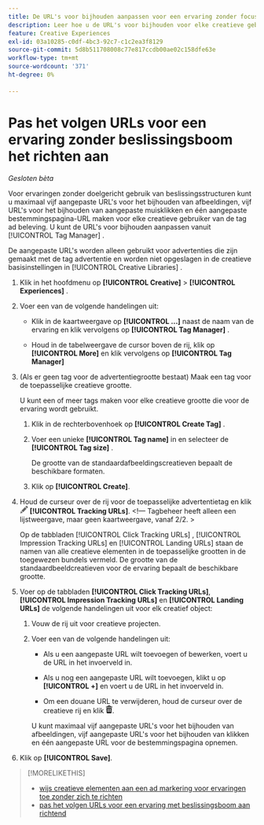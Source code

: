 ```yaml
---
title: De URL's voor bijhouden aanpassen voor een ervaring zonder focus te plaatsen
description: Leer hoe u de URL's voor bijhouden voor elke creatieve gebruiker aanpast in een ervaring zonder doelversie van de boomstructuur.
feature: Creative Experiences
exl-id: 03a10285-c0df-4bc3-92c7-c1c2ea3f8129
source-git-commit: 5d8b511708008c77e817ccdb00ae02c158dfe63e
workflow-type: tm+mt
source-wordcount: '371'
ht-degree: 0%

---
```


# Pas het volgen URLs voor een ervaring zonder beslissingsboom het richten aan

*Gesloten bèta*

Voor ervaringen zonder doelgericht gebruik van beslissingsstructuren kunt u maximaal vijf aangepaste URL&#39;s voor het bijhouden van afbeeldingen, vijf URL&#39;s voor het bijhouden van aangepaste muisklikken en één aangepaste bestemmingspagina-URL maken voor elke creatieve gebruiker van de tag ad beleving. U kunt de URL&#39;s voor bijhouden aanpassen vanuit [!UICONTROL Tag Manager] .

De aangepaste URL&#39;s worden alleen gebruikt voor advertenties die zijn gemaakt met de tag advertentie en worden niet opgeslagen in de creatieve basisinstellingen in [!UICONTROL Creative Libraries] .

1. Klik in het hoofdmenu op **[!UICONTROL Creative]** > **[!UICONTROL Experiences]** .

1. Voer een van de volgende handelingen uit:

   * Klik in de kaartweergave op **[!UICONTROL ...]** naast de naam van de ervaring en klik vervolgens op **[!UICONTROL Tag Manager]** .

   * Houd in de tabelweergave de cursor boven de rij, klik op **[!UICONTROL More]** en klik vervolgens op **[!UICONTROL Tag Manager]**

1. (Als er geen tag voor de advertentiegrootte bestaat) Maak een tag voor de toepasselijke creatieve grootte.

   U kunt een of meer tags maken voor elke creatieve grootte die voor de ervaring wordt gebruikt.

   1. Klik in de rechterbovenhoek op **[!UICONTROL Create Tag]** .

   1. Voer een unieke **[!UICONTROL Tag name]** in en selecteer de **[!UICONTROL Tag size]** .

      De grootte van de standaardafbeeldingscreatieven bepaalt de beschikbare formaten.

   1. Klik op **[!UICONTROL Create]**.

1. Houd de curseur over de rij voor de toepasselijke advertentietag en klik ![ het volgen URLs ](/help/creative/assets/edit-gray.png " uitgeven het volgen URLs ") **[!UICONTROL Tracking URLs]**. <!-- For targeted experiences, this is "EDIT Tracking URLs" -->&lt;!— Tagbeheer heeft alleen een lijstweergave, maar geen kaartweergave, vanaf 2/2. >

   Op de tabbladen [!UICONTROL Click Tracking URLs] , [!UICONTROL Impression Tracking URLs] en [!UICONTROL Landing URLs] staan de namen van alle creatieve elementen in de toepasselijke grootten in de toegewezen bundels vermeld. De grootte van de standaardbeeldcreatieven voor de ervaring bepaalt de beschikbare grootte.<!-- There's no distinct "Creative Sizes" setting. -->

1. Voer op de tabbladen **[!UICONTROL Click Tracking URLs]**, **[!UICONTROL Impression Tracking URLs]** en **[!UICONTROL Landing URLs]** de volgende handelingen uit voor elk creatief object:

   1. Vouw de rij uit voor creatieve projecten.

   1. Voer een van de volgende handelingen uit:

      * Als u een aangepaste URL wilt toevoegen of bewerken, voert u de URL in het invoerveld in.

      * Als u nog een aangepaste URL wilt toevoegen, klikt u op **[!UICONTROL +]** en voert u de URL in het invoerveld in.

      * Om een douane URL te verwijderen, houd de curseur over de creatieve rij en klik ![ Schrapping ](/help/creative/assets/delete.png " ").

      U kunt maximaal vijf aangepaste URL&#39;s voor het bijhouden van afbeeldingen, vijf aangepaste URL&#39;s voor het bijhouden van klikken en één aangepaste URL voor de bestemmingspagina opnemen.

1. Klik op **[!UICONTROL Save]**.

>[!MORELIKETHIS]
>
>* [ wijs creatieve elementen aan een ad markering voor ervaringen toe zonder zich te richten ](experience-tag-assign-creatives.md)
>* [ pas het volgen URLs voor een ervaring met beslissingsboom aan richtend ](experience-tracking-urls-targeting.md)
